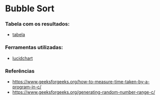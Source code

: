 # Bubble Sort

### Tabela com os resultados:

- [tabela](https://docs.google.com/spreadsheets/d/1rOC__Td0V_ktNPw_hLbFrzIG0rqh85xAz_j3R8-LBpk/edit?usp=sharing)

### Ferramentas utilizadas:

- [lucidchart](https://www.lucidchart.com/pages/pt)

### Referências

- https://www.geeksforgeeks.org/how-to-measure-time-taken-by-a-program-in-c/
- https://www.geeksforgeeks.org/generating-random-number-range-c/
